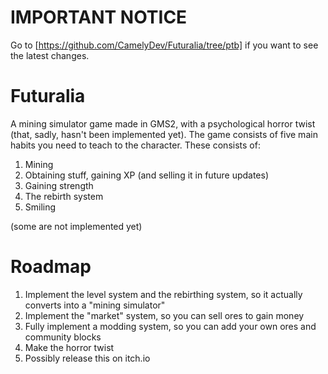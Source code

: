 # IMPORTANT NOTICE
Go to [https://github.com/CamelyDev/Futuralia/tree/ptb] if you want to see the latest changes.
# Futuralia
A mining simulator game made in GMS2, with a psychological horror twist (that, sadly, hasn't been implemented yet).
The game consists of five main habits you need to teach to the character. These consists of:
1. Mining
2. Obtaining stuff, gaining XP (and selling it in future updates)
3. Gaining strength
4. The rebirth system
5. Smiling

(some are not implemented yet)

# Roadmap

1. Implement the level system and the rebirthing system, so it actually converts into a "mining simulator"
2. Implement the "market" system, so you can sell ores to gain money
3. Fully implement a modding system, so you can add your own ores and community blocks
4. Make the horror twist
5. Possibly release this on itch.io
